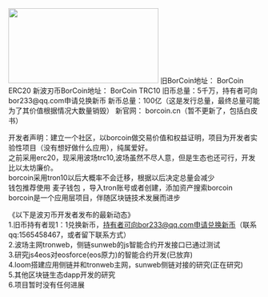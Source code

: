  <img style="width: 300px;height: 150px;" src="http://file.bor233.cn/%E5%BC%80%E5%8F%91%E8%80%85%E5%9B%BE.jpg"/>
旧BorCoin地址： BorCoin ERC20  
新波刃币BorCoin地址： BorCoin TRC10  
旧币总量：5千万，持有者可向bor233@qq.com申请兑换新币  
新币总量：100亿（这是发行总量，最终总量可能为了其价值根据情况大数量销毁）  
新官网： borcoin.cn（暂不更新了，包括白皮书）  

开发者声明：建立一个社区，以borcoin做交易价值和权益证明，项目为开发者实验性项目（没有想好做什么应用），纯属爱好。  
之前采用erc20，现采用波场trc10,波场虽然不尽人意，但是生态也还可行，开发比以太坊廉价。  
borcoin采用tron10以后大概率不会迁移，根据以后决定总量会减少  
钱包推荐使用 麦子钱包 ，导入tron账号或者创建，添加资产搜索borcoin  
borcoin是一个应用层项目，伴随区块链技术发展而进步  


《以下是波刃币开发者发布的最新动态》  
1.旧币持有者现1：1兑换新币，持有者可向bor233@qq.com申请兑换新币（联系qq:1565458467，或者留下联系方式）  
2.波场主网tronweb，侧链sunweb的js智能合约开发接口已通过测试  
3.研究js4eos对eosforce(eos原力)的智能合约开发(已放弃)  
4.loom搭建应用侧链并和tronweb主网，sunweb侧链对接的研究(正在研究)  
5.其他区块链生态dapp开发的研究  
6.项目暂时没有任何进展  

